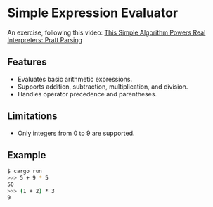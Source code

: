 # Simple Expression Evaluator

An exercise, following this video: [This Simple Algorithm Powers Real Interpreters: Pratt Parsing](https://www.youtube.com/watch?v=0c8b7YfsBKs)

## Features
- Evaluates basic arithmetic expressions.
- Supports addition, subtraction, multiplication, and division.
- Handles operator precedence and parentheses.

## Limitations
- Only integers from 0 to 9 are supported.

## Example
```bash
$ cargo run
>>> 5 + 9 * 5
50
>>> (1 + 2) * 3
9
```
